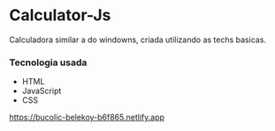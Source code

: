 # Calculator-Js

Calculadora similar a do windowns, criada utilizando as techs basicas.

### Tecnologia usada
- HTML <br/>
- JavaScript <br/>
- CSS <br/>

https://bucolic-belekoy-b6f865.netlify.app

